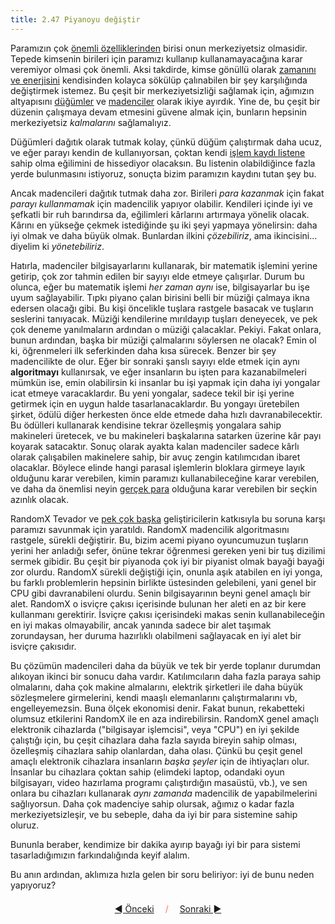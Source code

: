 ```yaml
---
title: 2.47 Piyanoyu değiştir
---
```


Paramızın çok [önemli özelliklerinden](2.03_good_money.md) birisi onun
merkeziyetsiz olmasidir.  Tepede kimsenin birileri için paramızı
kullanıp kullanamayacağına karar veremiyor olmasi çok önemli.  Aksi
takdirde, kimse gönüllü olarak [zamanını ve
enerjisini](2.02_money_is_a_battery.md) kendisinden kolayca sökülüp
çalınabilen bir şey karşılığında değiştirmek istemez.  Bu çeşit bir
merkeziyetsizliği sağlamak için, ağımızın altyapısını
[düğümler](2.25_nodes.md) ve [madenciler](2.09_miners.md) olarak ikiye
ayırdık.  Yine de, bu çeşit bir düzenin çalışmaya devam etmesini
güvene almak için, bunların hepsinin merkeziyetsiz *kalmalarını*
sağlamalıyız.

Düğümleri dağıtık olarak tutmak kolay, çünkü düğüm çalıştırmak daha
ucuz, ve eğer parayı kendin de kullanıyorsan, çoktan kendi [işlem
kaydı listene](2.10_money_ledger.md) sahip olma eğilimini de
hissediyor olacaksın.  Bu listenin olabildiğince fazla yerde
bulunmasını istiyoruz, sonuçta bizim paramızın kaydını tutan şey bu.

Ancak madencileri dağıtık tutmak daha zor.  Birileri *para kazanmak*
için fakat *parayı kullanmamak* için madencilik yapıyor olabilir.
Kendileri içinde iyi ve şefkatli bir ruh barındırsa da, eğilimleri
kârlarını artırmaya yönelik olacak.  Kârını en yükseğe çekmek
istediğinde şu iki şeyi yapmaya yönelirsin: daha iyi olmak ve daha
büyük olmak.  Bunlardan ilkini *çözebiliriz*, ama
ikincisini... diyelim ki *yönetebiliriz*.

Hatırla, madenciler bilgisayarlarını kullanarak, bir matematik
işlemini yerine getirip, çok zor tahmin edilen bir sayıyı elde etmeye
çalışırlar.  Durum bu olunca, eğer bu matematik işlemi *her zaman
aynı* ise, bilgisayarlar bu işe uyum sağlayabilir.  Tıpkı piyano çalan
birisini belli bir müziği çalmaya ikna edersen olacağı gibi.  Bu kişi
öncelikle tuşlara rastgele basacak ve tuşların seslerini tanıyacak.
Müziği kendilerine mırıldayıp tuşları deneyecek, ve pek çok deneme
yanılmaların ardından o müziği çalacaklar.  Pekiyi.  Fakat onlara,
bunun ardından, başka bir müziği çalmalarını söylersen ne olacak?
Emin ol ki, öğrenmeleri ilk seferkinden daha kısa sürecek.  Benzer bir
şey madencilikte de olur.  Eğer bir sonraki şanslı sayıyı elde etmek
için aynı **algoritmayı** kullanırsak, ve eğer insanların bu işten
para kazanabilmeleri mümkün ise, emin olabilirsin ki insanlar bu işi
yapmak için daha iyi yongalar icat etmeye varacaklardır.  Bu yeni
yongalar, sadece tekil bir işi yerine getirmek için en uygun halde
tasarlanacaklardır.  Bu yongayı üretebilen şirket, ödülü diğer
herkesten önce elde etmede daha hızlı davranabilecektir.  Bu ödülleri
kullanarak kendisine tekrar özelleşmiş yongalara sahip makineleri
üretecek, ve bu makineleri başkalarına satarken üzerine kâr payı
koyarak satacaktır.  Sonuç olarak ayakta kalan madenciler sadece kârlı
olarak çalışabilen makinelere sahip, bir avuç zengin katılımcıdan
ibaret olacaklar.  Böylece elinde hangi parasal işlemlerin bloklara
girmeye layık olduğunu karar verebilen, kimin paramızı
kullanabileceğine karar verebilen, ve daha da önemlisi neyin [gerçek
para](2.46_fork.md) olduğuna karar verebilen bir seçkin azınlık
olacak.

RandomX Tevador ve [pek çok
başka](https://github.com/tevador/RandomX/graphs/contributors)
geliştiricilerin katkısıyla bu soruna karşı paramızı savunmak için
yaratıldı.  RandomX madencilik algoritmasını rastgele, sürekli
değiştirir.  Bu, bizim acemi piyano oyuncumuzun tuşların yerini her
anladığı sefer, önüne tekrar öğrenmesi gereken yeni bir tuş dizilimi
sermek gibidir.  Bu çeşit bir piyanoda çok iyi bir piyanist olmak
bayaği bayaği zor olurdu.  RandomX sürekli değiştiği için, onunla aşık
atabilen en iyi yonga, bu farklı problemlerin hepsinin birlikte
üstesinden gelebileni, yani genel bir CPU gibi davranabileni olurdu.
Senin bilgisayarının beyni genel amaçlı bir alet.  RandomX o isviçre
çakısı içerisinde bulunan her aleti en az bir kere kullanmanı
gerektirir.  İsviçre çakısı içerisindeki makas senin kullanabileceğin
en iyi makas olmayabilir, ancak yanında sadece bir alet taşımak
zorundaysan, her duruma hazırlıklı olabilmeni sağlayacak en iyi alet
bir isviçre çakısıdır.

Bu çözümün madencileri daha da büyük ve tek bir yerde toplanır
durumdan alıkoyan ikinci bir sonucu daha vardır.  Katılımcıların daha
fazla paraya sahip olmalarını, daha çok makine almalarını, elektrik
şirketleri ile daha büyük sözleşmelere girmelerini, kendi maaşlı
elemanlarını çalıştırmalarını vb, engelleyemezsin.  Buna ölçek
ekonomisi denir.  Fakat bunun, rekabetteki olumsuz etkilerini RandomX
ile en aza indirebilirsin.  RandomX genel amaçlı elektronik cihazlarda
("bilgisayar işlemcisi", veya "CPU") en iyi şekilde çalıştığı için, bu
çeşit cihazlara daha fazla sayıda bireyin sahip olması, özelleşmiş
cihazlara sahip olanlardan, daha olası.  Çünkü bu çeşit genel amaçlı
elektronik cihazlara insanların *başka şeyler* için de ihtiyaçları
olur.  İnsanlar bu cihazlara çoktan sahip (elimdeki laptop, odandaki
oyun bilgisayarı, video hazırlama programı çalıştırdığın masaüstü,
vb.), ve sen onlara bu cihazları kullanarak *aynı zamanda* madencilik
de yapabilmelerini sağlıyorsun.  Daha çok madenciye sahip olursak,
ağımız o kadar fazla merkeziyetsizleşir, ve bu sebeple, daha da iyi
bir para sistemine sahip oluruz.

Bununla beraber, kendimize bir dakika ayırıp bayağı iyi bir para
sistemi tasarladığımızın farkındalığında keyif alalım.

Bu anın ardından, aklımıza hızla gelen bir soru beliriyor: iyi de bunu
neden yapıyoruz?



<p align='center' style='margin-top: 1.5em;'><span style='margin-right: 1em;'><a href="./2.46_fork.md">◄ Önceki</a></span> <span style='color: #ff774d;'>/</span> <span style='margin-left: 1em;'><a href="./index.md">Sonraki ►</a></span></p>
